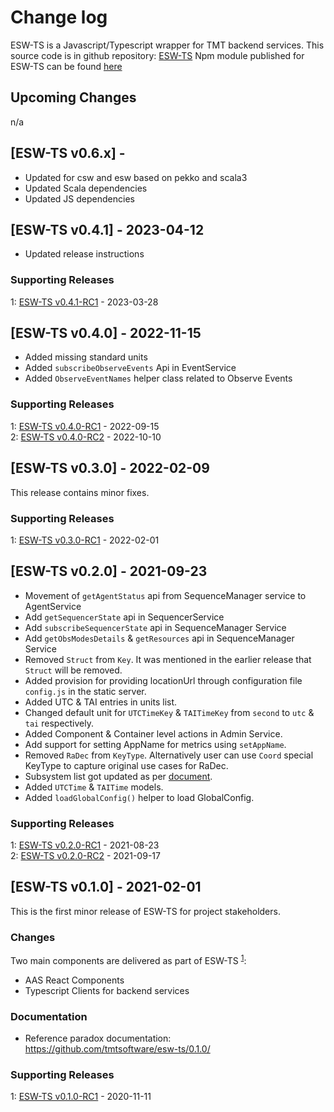 # Change log

ESW-TS is a Javascript/Typescript wrapper for TMT backend services.
This source code is in github repository: [ESW-TS](https://github.com/tmtsoftware/esw-ts)
Npm module published for ESW-TS can be found [here](https://www.npmjs.com/package/@tmtsoftware/esw-ts)


## Upcoming Changes
n/a

## [ESW-TS v0.6.x] -

* Updated for csw and esw based on pekko and scala3
* Updated Scala dependencies
* Updated JS dependencies

## [ESW-TS v0.4.1] - 2023-04-12

* Updated release instructions

### Supporting Releases

<a name="0-4-1-1"></a>1: [ESW-TS v0.4.1-RC1](https://github.com/tmtsoftware/esw-ts/releases/tag/v0.4.1-RC1) - 2023-03-28<br>

## [ESW-TS v0.4.0] - 2022-11-15

* Added missing standard units
* Added `subscribeObserveEvents` Api in EventService
* Added `ObserveEventNames` helper class related to Observe Events

### Supporting Releases

<a name="0-4-0-1"></a>1: [ESW-TS v0.4.0-RC1](https://github.com/tmtsoftware/esw-ts/releases/tag/v0.4.0-RC1) - 2022-09-15<br>
<a name="0-4-0-2"></a>2: [ESW-TS v0.4.0-RC2](https://github.com/tmtsoftware/esw-ts/releases/tag/v0.4.0-RC2) - 2022-10-10<br>

## [ESW-TS v0.3.0] - 2022-02-09

This release contains minor fixes.

### Supporting Releases

<a name="0-3-0-1"></a>1: [ESW-TS v0.3.0-RC1](https://github.com/tmtsoftware/esw-ts/releases/tag/v0.3.0-RC1) - 2022-02-01<br>

## [ESW-TS v0.2.0] - 2021-09-23

* Movement of `getAgentStatus` api from SequenceManager service to AgentService
* Add `getSequencerState` api in SequencerService
* Add `subscribeSequencerState` api in SequenceManager Service
* Add `getObsModesDetails` & `getResources` api in SequenceManager Service
* Removed `Struct` from `Key`. It was mentioned in the earlier release that `Struct` will be removed.
* Added provision for providing locationUrl through configuration file `config.js` in the static server.
* Added UTC & TAI entries in units list.
* Changed default unit for `UTCTimeKey` & `TAITimeKey` from `second` to `utc` & `tai` respectively.
* Added Component & Container level actions in Admin Service.
* Add support for setting AppName for metrics using `setAppName`.
* Removed `RaDec` from `KeyType`. Alternatively user can use `Coord` special KeyType to capture original use cases for RaDec.
* Subsystem list got updated as per [document](https://docushare.tmt.org/docushare/dsweb/Services/Document-4780).
* Added `UTCTime` & `TAITime` models.
* Added `loadGlobalConfig()` helper to load GlobalConfig.

### Supporting Releases

<a name="0-2-0-1"></a>1: [ESW-TS v0.2.0-RC1](https://github.com/tmtsoftware/esw-ts/releases/tag/v0.2.0-RC1) - 2021-08-23<br>
<a name="0-2-0-2"></a>2: [ESW-TS v0.2.0-RC2](https://github.com/tmtsoftware/esw-ts/releases/tag/v0.2.0-RC2) - 2021-09-17<br>

## [ESW-TS v0.1.0] - 2021-02-01

This is the first minor release of ESW-TS for project stakeholders.

### Changes

Two main components are delivered as part of ESW-TS <sup>[1](#0-1-0-1)</sup>:

* AAS React Components
* Typescript Clients for backend services

### Documentation

* Reference paradox documentation: https://github.com/tmtsoftware/esw-ts/0.1.0/

### Supporting Releases

<a name="0-1-0-1"></a>1: [ESW-TS v0.1.0-RC1](https://github.com/tmtsoftware/esw-ts/releases/tag/v0.1.0-RC1) - 2020-11-11<br>
